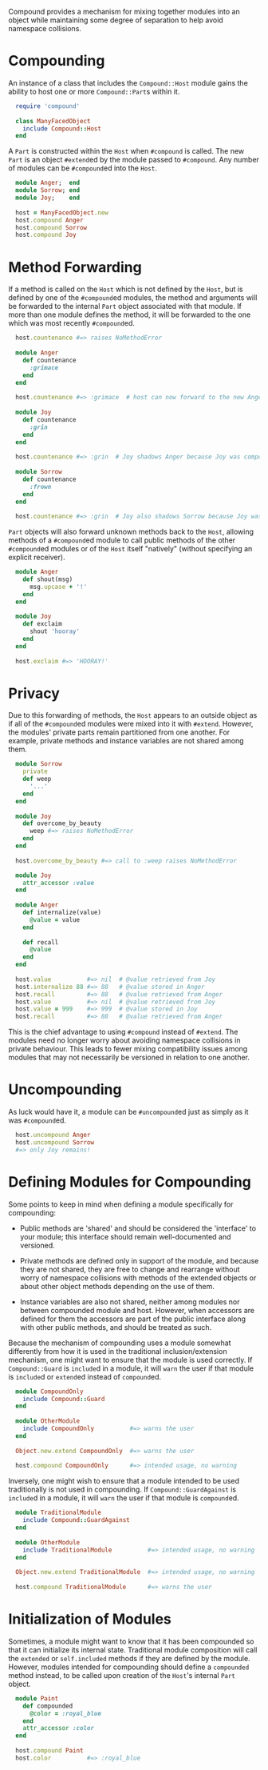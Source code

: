 
Compound provides a mechanism for mixing together modules into an object 
while maintaining some degree of separation to help avoid namespace collisions.

# Compounding

An instance of a class that includes the `Compound::Host` module gains 
the ability to host one or more `Compound::Part`s within it.

``` ruby
  require 'compound'
  
  class ManyFacedObject
    include Compound::Host
  end
```

A `Part` is constructed within the `Host` when `#compound` is called.
The new `Part` is an object `#extend`ed by the module passed to `#compound`.
Any number of modules can be `#compound`ed into the `Host`.

``` ruby
  module Anger;  end
  module Sorrow; end
  module Joy;    end
  
  host = ManyFacedObject.new
  host.compound Anger
  host.compound Sorrow
  host.compound Joy
```

# Method Forwarding

If a method is called on the `Host` which is not defined by the `Host`, but
is defined by one of the `#compound`ed modules, the method and arguments 
will be forwarded to the internal `Part` object associated with that module.
If more than one module defines the method, it will be forwarded to the one
which was most recently `#compound`ed.

``` ruby
  host.countenance #=> raises NoMethodError
  
  module Anger
    def countenance
      :grimace
    end
  end
  
  host.countenance #=> :grimace  # host can now forward to the new Anger method
  
  module Joy
    def countenance
      :grin
    end
  end
  
  host.countenance #=> :grin  # Joy shadows Anger because Joy was compounded later
  
  module Sorrow
    def countenance
      :frown
    end
  end
  
  host.countenance #=> :grin  # Joy also shadows Sorrow because Joy was compounded later
```

`Part` objects will also forward unknown methods back to the `Host`, 
allowing methods of a `#compound`ed module to call public methods 
of the other `#compound`ed modules or of the `Host` itself "natively" 
(without specifying an explicit receiver).

``` ruby
  module Anger
    def shout(msg)
      msg.upcase + '!'
    end
  end
  
  module Joy
    def exclaim
      shout 'hooray'
    end
  end
  
  host.exclaim #=> 'HOORAY!'
```

# Privacy

Due to this forwarding of methods, the `Host` appears to an outside object
as if all of the `#compound`ed modules were mixed into it with `#extend`.
However, the modules' private parts remain partitioned from one another.
For example, private methods and instance variables are not shared among them.

``` ruby
  module Sorrow
    private
    def weep
      '...'
    end
  end
  
  module Joy
    def overcome_by_beauty
      weep #=> raises NoMethodError
    end
  end
  
  host.overcome_by_beauty #=> call to :weep raises NoMethodError
```
``` ruby
  module Joy
    attr_accessor :value
  end
  
  module Anger
    def internalize(value)
      @value = value
    end
    
    def recall
      @value
    end
  end
  
  host.value          #=> nil  # @value retrieved from Joy
  host.internalize 88 #=> 88   # @value stored in Anger
  host.recall         #=> 88   # @value retrieved from Anger
  host.value          #=> nil  # @value retrieved from Joy
  host.value = 999    #=> 999  # @value stored in Joy
  host.recall         #=> 88   # @value retrieved from Anger
```

This is the chief advantage to using `#compound` instead of `#extend`.
The modules need no longer worry about avoiding namespace collisions in
private behaviour.  This leads to fewer mixing compatibility issues among 
modules that may not necessarily be versioned in relation to one another.


# Uncompounding

As luck would have it, a module can be `#uncompound`ed just as simply 
as it was `#compound`ed.

``` ruby
  host.uncompound Anger
  host.uncompound Sorrow
  #=> only Joy remains!
```


# Defining Modules for Compounding

Some points to keep in mind when defining a module specifically for compounding:

- Public methods are 'shared' and should be considered the 'interface' to 
  your module; this interface should remain well-documented and versioned.

- Private methods are defined only in support of the module,
  and because they are not shared, they are free to change and rearrange
  without worry of namespace collisions with methods of the extended objects
  or about other object methods depending on the use of them.

- Instance variables are also not shared, neither among modules nor between
  compounded module and host.  However, when accessors are defined for them
  the accessors are part of the public interface along with other 
  public methods, and should be treated as such.

Because the mechanism of compounding uses a module somewhat differently 
from how it is used in the traditional inclusion/extension mechanism, 
one might want to ensure that the module is used correctly.
If `Compound::Guard` is `include`d in a module, it will `warn` the user 
if that module is `include`d or `extend`ed instead of `compound`ed. 

``` ruby
  module CompoundOnly
    include Compound::Guard
  end
  
  module OtherModule
    include CompoundOnly          #=> warns the user
  end
  
  Object.new.extend CompoundOnly  #=> warns the user
  
  host.compound CompoundOnly      #=> intended usage, no warning
```

Inversely, one might wish to ensure that a module intended to be used
traditionally is not used in compounding.
If `Compound::GuardAgainst` is `include`d in a module, 
it will `warn` the user if that module is `compound`ed. 

``` ruby
  module TraditionalModule
    include Compound::GuardAgainst
  end
  
  module OtherModule
    include TraditionalModule          #=> intended usage, no warning
  end
  
  Object.new.extend TraditionalModule  #=> intended usage, no warning
  
  host.compound TraditionalModule      #=> warns the user
```


# Initialization of Modules

Sometimes, a module might want to know that it has been compounded so that it
can initialize its internal state.  Traditional module composition will call
the `extended` or `self.included` methods if they are defined by the module.
However, modules intended for compounding should define a `compounded` method
instead, to be called upon creation of the `Host`'s internal `Part` object.

``` ruby
  module Paint
    def compounded
      @color = :royal_blue
    end
    attr_accessor :color
  end
  
  host.compound Paint
  host.color          #=> :royal_blue
```
